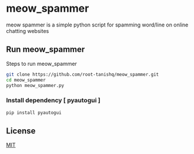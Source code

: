 # meow_spammer

meow spammer is a simple python script for spamming
word/line on online chatting websites

## Run meow_spammer

Steps to run meow_spammer

```bash
git clone https://github.com/root-tanishq/meow_spammer.git
cd meow_spammer
python meow_spammer.py
```

### Install dependency [ pyautogui ]

```bash
pip install pyautogui
```

## License

[MIT](https://github.com/root-tanishq/meow_spammer/blob/main/LICENSE)
